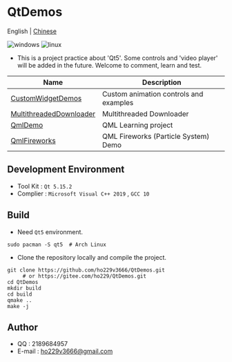 # QtDemos
English | [Chinese](./README.CN.md)

![windows](https://img.shields.io/badge/Windows-passing-green.svg?style=flat-square)
![linux](https://img.shields.io/badge/Linux-passing-green.svg?style=flat-square)


* This is a project practice about 'Qt5'. Some controls and 'video player' will be added in the future. Welcome to comment, learn and test.

| Name | Description              |
| ---- | ---------------- |
| [CustomWidgetDemos](./CustomWidgetDemos) | Custom animation controls and examples |
| [MultithreadedDownloader](./MultithreadedDownloader) | Multithreaded Downloader |
| [QmlDemo](./QmlDemo) | QML Learning project |
| [QmlFireworks](./QmlFireworks) | QML Fireworks (Particle System) Demo |

## Development Environment
* Tool Kit : `Qt 5.15.2`
* Complier : `Microsoft Visual C++ 2019` , `GCC 10`

## Build
* Need `Qt5` environment.
```shell
sudo pacman -S qt5  # Arch Linux
```
* Clone the repository locally and compile the project.
```shell
git clone https://github.com/ho229v3666/QtDemos.git
     # or https://gitee.com/ho229/QtDemos.git
cd QtDemos
mkdir build
cd build
qmake ..
make -j
```
## Author
* QQ : 2189684957
* E-mail : <ho229v3666@gmail.com>